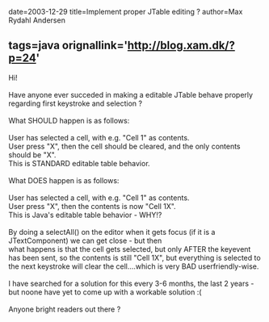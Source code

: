 date=2003-12-29
title=Implement proper JTable editing ?
author=Max Rydahl Andersen

tags=java 
orignallink='http://blog.xam.dk/?p=24'
---
<div><p>Hi!<br><br>
Have anyone ever succeded in making a editable JTable behave properly regarding first keystroke and selection ?<br><br>
What SHOULD happen is as follows:<br><br>
User has selected a cell, with e.g. "Cell 1" as contents.<br>
User press "X", then the cell should be cleared, and the only contents should be "X".<br>
This is STANDARD editable table behavior.<br><br>
What DOES happen is as follows:<br><br>
User has selected a cell, with e.g. "Cell 1" as contents.<br>
User press "X", then the contents is now "Cell 1X".<br>
This is Java's editable table behavior - WHY!? <br><br>
By doing a selectAll() on the editor when it gets focus (if it is a JTextComponent) we can get close - but then<br>
what happens is that the cell gets selected, but only AFTER the keyevent has been sent, so the contents is still "Cell 1X", but everything is selected to the next keystroke will clear the cell....which is very BAD userfriendly-wise.<br><br>
I have searched for a solution for this every 3-6 months, the last 2 years - but noone have yet to come up with a workable solution :(<br><br>
Anyone bright readers out there ?</p></div>
